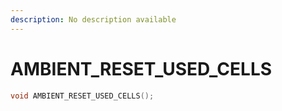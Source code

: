 ```yaml
---
description: No description available 
---
```


# AMBIENT_RESET_USED_CELLS

```cpp
void AMBIENT_RESET_USED_CELLS();
```